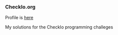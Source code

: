 ### CheckIo.org

Profile is [here](https://checkio.org/user/marshallhumble/)

My solutions for the CheckIo programming challeges
